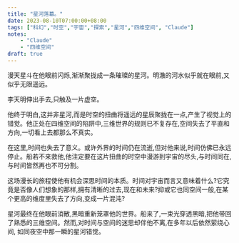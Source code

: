 ```yaml
---
title: "星河落幕。"
date: 2023-08-10T07:00:00+08:00
tags: ["科幻","时空","宇宙","探索","星河","四维空间", "Claude"]
notes:
    - "Claude"
    - "四维空间"
draft: true
---
```


漫天星斗在他眼前闪烁,渐渐聚拢成一条璀璨的星河。明澈的河水似乎就在眼前,又似乎无限遥远。  
 
李天明伸出手去,只触及一片虚空。 
 
他终于明白,这并非星河,而是时空的扭曲将遥远的星辰聚拢在一点,产生了视觉上的错觉。他正处在四维空间的陷阱中,三维世界的规则已不复存在,空间失去了平直和方向,一切看上去都那么不真实。
 
在这里,时间也失去了意义。或许外界的时间仍在流逝,但对他来说,时间仿佛已永远停止。船若不来救他,他注定要在这片扭曲的时空中漫游到宇宙的尽头,与时间同在,与时间皆然再也不可分割。  
 
这场漫长的旅程使他有机会深思时间的本质。时间对宇宙而言又意味着什么?它究竟是否像人们想象的那样,拥有清晰的过去,现在和未来?抑或它也同空间一般,在某个更高的维度里失去了方向,变成一片混沌?  
 
星河最终在他眼前消散,黑暗重新笼罩他的世界。船来了,一束光穿透黑暗,把他带回了熟悉的三维空间。然而,对时间与空间的迷思却伴他不离,在多年以后依然萦绕心间, 如同夜空中那一瞬的星河错觉。